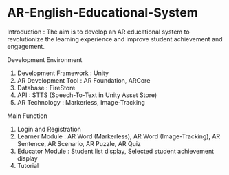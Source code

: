 # AR-English-Educational-System
Introduction : The aim is to develop an AR educational system to revolutionize the learning experience and improve student achievement and engagement.


Development Environment
1. Development Framework : Unity
2. AR Development Tool : AR Foundation, ARCore
3. Database : FireStore
4. API : STTS (Speech-To-Text in Unity Asset Store)
5. AR Technology : Markerless, Image-Tracking


Main Function  
1. Login and Registration
2. Learner Module : AR Word (Markerless), AR Word (Image-Tracking), AR Sentence, AR Scenario, AR Puzzle, AR Quiz
3. Educator Module : Student list display, Selected student achievement display
4. Tutorial
